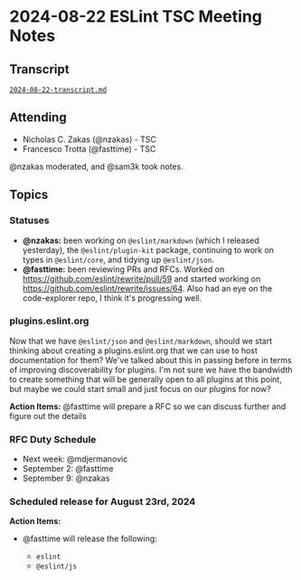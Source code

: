 # 2024-08-22 ESLint TSC Meeting Notes

## Transcript

[`2024-08-22-transcript.md`](2024-08-22-transcript.md)

## Attending

- Nicholas C. Zakas (@nzakas) - TSC
- Francesco Trotta (@fasttime) - TSC

@nzakas moderated, and @sam3k took notes.

## Topics

### Statuses

* **@nzakas:**  been working on `@eslint/markdown` (which I released yesterday), the `@eslint/plugin-kit` package, continuing to work on types in `@eslint/core`, and tidying up `@eslint/json`.
* **@fasttime:** been reviewing PRs and RFCs. Worked on https://github.com/eslint/rewrite/pull/59 and started working on https://github.com/eslint/rewrite/issues/64. Also had an eye on the code-explorer repo, I think it's progressing well.

### plugins.eslint.org

Now that we have `@eslint/json` and `@eslint/markdown`, should we start thinking about creating a plugins.eslint.org that we can use to host documentation for them? We've talked about this in passing before in terms of improving discoverability for plugins. I'm not sure we have the bandwidth to create something that will be generally open to all plugins at this point, but maybe we could start small and just focus on our plugins for now?

**Action Items:** @fasttime will prepare a RFC so we can discuss further and figure out the details

### RFC Duty Schedule

* Next week: @mdjermanovic
* September 2: @fasttime
* September 9: @nzakas

### Scheduled release for August 23rd, 2024

**Action Items:**

- @fasttime will release the following:

  - `eslint`
  - `@eslint/js`